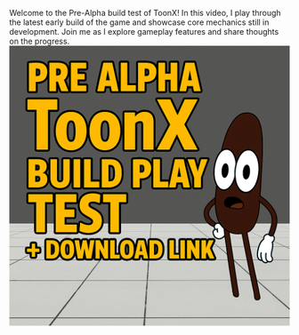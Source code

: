 Welcome to the Pre-Alpha build test of ToonX! In this video, I play through the latest early build of the game and showcase core mechanics still in development. Join me as I explore gameplay features and share thoughts on the progress.
![My Screenshot](Images/ToonXPreAlphaBuildImage.png)
